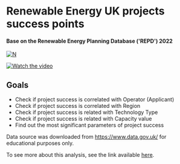 # Renewable Energy UK projects success points
#### Base on the Renewable Energy Planning Database ('REPD') 2022
[![N](https://github.com/TymofiiS/DataScienceBlogPost_udacity/blob/main/data_gov_uk.png)](https://www.data.gov.uk/)

[![Watch the video](https://i.imgur.com/vKb2F1B.png)](https://youtu.be/_oTc1XxZhh4)


## Goals


- Check if project success is correlated with Operator (Applicant)
- Check if project success is correlated with Region
- Check if project success is related with Technology Type
- Check if project success is related with Capacity value
- Find out the most significant parameters of project success

Data source was downloaded from https://www.data.gov.uk/ for educational purposes only.

To see more about this analysis, see the link available [here](https://medium.com/@tymofii.serhiienko/renewable-energy-uk-projects-success-points-7bf14b97ae7a).
